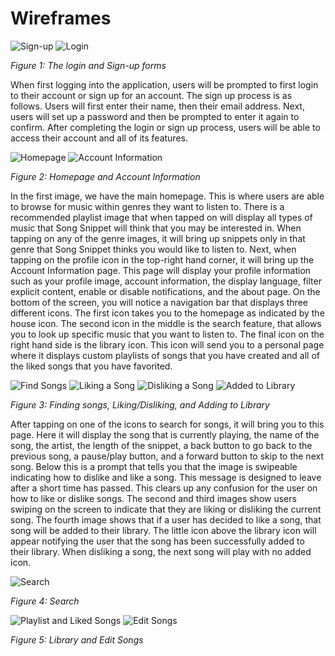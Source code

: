 # Wireframes

![Sign-up](../wireframes/Sign-up.jpg)
![Login](../wireframes/Login.jpg)

*Figure 1: The login and Sign-up forms*

When first logging into the application, users will be prompted to first login to their account or sign up for an account. The sign up process is as follows. Users will first enter their name, then their email address. Next, users will set up a password and then be prompted to enter it again to confirm. After completing the login or sign up process, users will be able to access their account and all of its features. 

![Homepage](../wireframes/Homepage.jpg)
![Account Information](../wireframes/AccountInformation.jpg)

*Figure 2: Homepage and Account Information*

In the first image, we have the main homepage. This is where users are able to browse for music within genres they want to listen to. There is a recommended playlist image that when tapped on will display all types of music that Song Snippet will think that you may be interested in. When tapping on any of the genre images, it will bring up snippets only in that genre that Song Snippet thinks you would like to listen to. Next, when tapping on the profile icon in the top-right hand corner, it will bring up the Account Information page. This page will display your profile information such as your profile image, account information, the display language, filter explicit content, enable or disable notifications, and the about page. On the bottom of the screen, you will notice a navigation bar that displays three different icons. The first icon takes you to the homepage as indicated by the house icon. The second icon in the middle is the search feature, that allows you to look up specific music that you want to listen to. The final icon on the right hand side is the library icon. This icon will send you to a personal page where it displays custom playlists of songs that you have created and all of the liked songs that you have favorited. 

![Find Songs](../wireframes/FindSongs.jpg)
![Liking a Song](../wireframes/LikingaSong.jpg)
![Disliking a Song](../wireframes/DislikingaSong.jpg)
![Added to Library](../wireframes/AddedtoLibrary.jpg)

*Figure 3: Finding songs, Liking/Disliking, and Adding to Library*

After tapping on one of the icons to search for songs, it will bring you to this page. Here it will display the song that is currently playing, the name of the song, the artist, the length of the snippet, a back button to go back to the previous song, a pause/play button, and a forward button to skip to the next song. Below this is a prompt that tells you that the image is swipeable indicating how to dislike and like a song. This message is designed to leave after a short time has passed. This clears up any confusion for the user on how to like or dislike songs. The second and third images show users swiping on the screen to indicate that they are liking or disliking the current song. The fourth image shows that if a user has decided to like a song, that song will be added to their library. The little icon above the library icon will appear notifying the user that the song has been successfully added to their library. When disliking a song, the next song will play with no added icon. 

![Search](../wireframes/Search.jpg)

*Figure 4: Search*

![Playlist and Liked Songs](../wireframes/PlaylistsandLikedSongs.jpg)
![Edit Songs](../wireframes/EditSongs.jpg)

*Figure 5: Library and Edit Songs*
